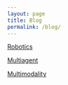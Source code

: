 ```yaml
---
layout: page
title: Blog
permalink: /blog/
---
```


[Robotics](/blog/robotics/)

[Multiagent](/blog/multiagent/)

[Multimodality](/blog/multimodality/)

